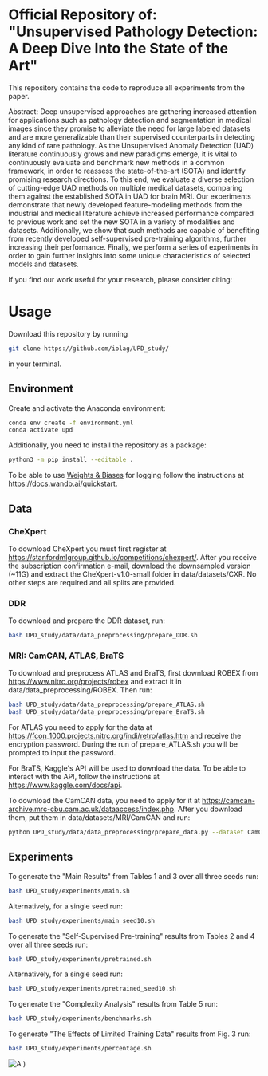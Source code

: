 # Official Repository of: "Unsupervised Pathology Detection: A Deep Dive Into the State of the Art"
This repository contains the code to reproduce all experiments from the paper.

Abstract: Deep unsupervised approaches are gathering increased attention for applications such as pathology detection and segmentation in medical images since they promise to alleviate the need for large labeled datasets and are more generalizable than their supervised counterparts in detecting any kind of rare pathology. As the Unsupervised Anomaly Detection (UAD) literature continuously grows and new paradigms emerge, it is vital to continuously evaluate and benchmark new methods in a common framework, in order to reassess the state-of-the-art (SOTA) and identify promising research directions. To this end, we evaluate a diverse selection of cutting-edge UAD methods on multiple medical datasets, comparing them against the established SOTA in UAD for brain MRI. Our experiments demonstrate that newly developed feature-modeling methods from the industrial and medical literature achieve increased performance compared to previous work and set the new SOTA in a variety of modalities and datasets. Additionally, we show that such methods are capable of benefiting from recently developed self-supervised pre-training algorithms, further increasing their performance. Finally, we perform a series of experiments in order to gain further insights into some unique characteristics of selected models and datasets.


If you find our work useful for your research, please consider citing:

# Usage

Download this repository by running

```bash
git clone https://github.com/iolag/UPD_study/
```

in your terminal.

## Environment

Create and activate the Anaconda environment:

```bash
conda env create -f environment.yml
conda activate upd
```

Additionally, you need to install the repository as a package:

```bash
python3 -m pip install --editable .
```

To be able to use [Weights & Biases](https://wandb.ai) for logging follow the instructions at https://docs.wandb.ai/quickstart.
<!-- 
A quick guide on the folder and code structure can be found [here](structure.md). -->

## Data

### CheXpert 

To download CheXpert you must first register at https://stanfordmlgroup.github.io/competitions/chexpert/. After you receive the subscription confirmation e-mail, download the downsampled version (~11G) and extract the CheXpert-v1.0-small folder in data/datasets/CXR. No other steps are required and all splits are provided.

### DDR 

To download and prepare the DDR dataset, run:

```bash
bash UPD_study/data/data_preprocessing/prepare_DDR.sh
```

### MRI: CamCAN, ATLAS, BraTS 

To download and preprocess ATLAS and BraTS, first download ROBEX from https://www.nitrc.org/projects/robex  and extract it in data/data_preprocessing/ROBEX. Then run:

```bash
bash UPD_study/data/data_preprocessing/prepare_ATLAS.sh
bash UPD_study/data/data_preprocessing/prepare_BraTS.sh
```
For ATLAS you need to apply for the data at https://fcon_1000.projects.nitrc.org/indi/retro/atlas.htm and receive the encryption password. During the run of prepare_ATLAS.sh you will be prompted to input the password.

For BraTS, Kaggle's API will be used to download the data. To be able to interact with the API, follow the instructions at https://www.kaggle.com/docs/api.

To download the CamCAN data, you need to apply for it at https://camcan-archive.mrc-cbu.cam.ac.uk/dataaccess/index.php. After you download them, put them in data/datasets/MRI/CamCAN and run:

```bash
python UPD_study/data/data_preprocessing/prepare_data.py --dataset CamCAN
```

## Experiments

To generate the "Main Results" from Tables 1 and 3 over all three seeds run:
```bash
bash UPD_study/experiments/main.sh 
```
Alternatively, for a single seed run:

```bash
bash UPD_study/experiments/main_seed10.sh 
```


To generate the "Self-Supervised Pre-training" results from Tables 2 and 4 over all three seeds run:
```bash
bash UPD_study/experiments/pretrained.sh
```
Alternatively, for a single seed run:

```bash
bash UPD_study/experiments/pretrained_seed10.sh      
```

To generate the "Complexity Analysis" results from Table 5 run:
```bash
bash UPD_study/experiments/benchmarks.sh
```

To generate "The Effects of Limited Training Data" results from Fig. 3 run:
```bash
bash UPD_study/experiments/percentage.sh
```


![A )](figures/repo_samples.png)